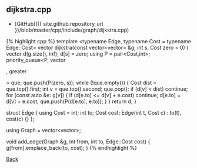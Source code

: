 ## dijkstra.cpp

- [GitHub]({{ site.github.repository_url }}/blob/master/cpp/include/graph/dijkstra.cpp)

{% highlight cpp %}
template <typename Edge, typename Cost = typename Edge::Cost>
vector<Cost> dijkstra(const vector<vector<Edge>> &g, int s, Cost zero = 0) {
  vector<Cost> d(g.size(), inf<Cost>);
  d[s] = zero;
  using P = pair<Cost,int>;
  priority_queue<P, vector<P>, greater<P>> que;
  que.push(P(zero, s));
  while (!que.empty()) {
    Cost dist = que.top().first;
    int v = que.top().second;
    que.pop();
    if (d[v] < dist) continue;
    for (const auto &e: g[v]) {
      if (d[e.to] <= d[v] + e.cost) continue;
      d[e.to] = d[v] + e.cost;
      que.push(P(d[e.to], e.to));
    }
  }
  return d;
}

struct Edge {
  using Cost = int;
  int to;
  Cost cost;
  Edge(int t, Cost c) : to(t), cost(c) {}
};

using Graph = vector<vector<Edge>>;

void add_edge(Graph &g, int from, int to, Edge::Cost cost) {
  g[from].emplace_back(to, cost);
}
{% endhighlight %}

[Back](../..)
